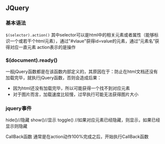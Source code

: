 ## JQuery

### 基本语法
`$(selector).action()`
其中selector可以是html中的相关元素或者属性（能够标识一个或若干个html元素），通过"#vlaue"获得id=value的元素，通过“元素名”获得对应一直元素
action表示的是操作


### $(document).ready()
一般jQuery函数都是在该函数内部定义的，其原因在于：防止在html文档还没有加载完毕，就执行jQuery函数，否则会造成后果：
- 因为html还没有加载完毕，所以可能获得一个找不到对应元素
- 对于图片而言，加载速度比较慢，过早执行可能无法获得图片大小

### jquery事件
hide()//隐藏
show()//显示
toggle() //如果对应元素已经隐藏，则显示，如果已经显示则隐藏

CallBack函数
通常是在action动作100%完成之后，开始执行CallBack函数
